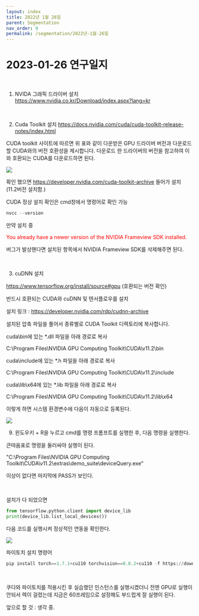 ```yaml
---
layout: index
title: 2022년 1월 26일
parent: Segmentation
nav_order: 9
permalink: /segmentation/2022년-1월-26일
---
```


# 2023-01-26 연구일지

<br>

1. NVIDA 그래픽 드라이버 설치
https://www.nvidia.co.kr/Download/index.aspx?lang=kr 

<br>

2. Cuda Toolkit 설치
https://docs.nvidia.com/cuda/cuda-toolkit-release-notes/index.html

CUDA toolkit 사이트에 따르면 위 표와 같이 다운받은 GPU 드라이버 버전과 다운로드 할 CUDA와의 버전 호환성을 제시합니다. 다운로드 한 드라이버의 버전을 참고하여 이와 호환되는 CUDA를 다운로드하면 된다.
<html><img src="https://user-images.githubusercontent.com/98494054/214705547-91dcdca5-af4c-4f0f-ac8b-c8dcc61b0fd5.png"></html>

확인 했으면 https://developer.nvidia.com/cuda-toolkit-archive 들어가 설치 (11.2버전 설치함.)

CUDA 정상 설치 확인은 cmd창에서 명령어로 확인 가능
```python
nvcc --version
```

만약 설치 중 <p style="color:red">You already have a newer version of the NVIDIA Frameview SDK installed.</p> 버그가 발상핸다면 설치된 항목에서 NVIDIA Frameview SDK를 삭제해주면 된다.

<br>

3. cuDNN 설치

https://www.tensorflow.org/install/source#gpu (호환되는 버전 확인)

반드시 호환되는 CUDA와 cuDNN 및 텐서플로우를 설치

설치 링크 : https://developer.nvidia.com/rdp/cudnn-archive

설치된 압축 파일을 풀어서 종류별로 CUDA Toolkit 디렉토리에 복사합니다. 

cuda\bin에 있는 *.dll 파일을 아래 경로로 복사

C:\Program Files\NVIDIA GPU Computing Toolkit\CUDA\v11.2\bin

 

cuda\include에 있는 *.h 파일을 아래 경로로 복사

C:\Program Files\NVIDIA GPU Computing Toolkit\CUDA\v11.2\include

 

cuda\lib\x64에 있는 *.lib 파일을 아래 경로로 복사

C:\Program Files\NVIDIA GPU Computing Toolkit\CUDA\v11.2\lib\x64

이렇게 하면 시스템 환경변수에 다음이 자동으로 등록된다.

<html><img src="https://user-images.githubusercontent.com/98494054/214707048-2a4fab9f-2277-40bb-a452-c349301c2332.png"></html>

<br>

9. 윈도우키 + R을 누르고 cmd를 명령 프롬프트를 실행한 후, 다음 명령을 실행한다.

큰따옴표로 명령을 둘러싸야 실행이 된다.

"C:\Program Files\NVIDIA GPU Computing Toolkit\CUDA\v11.2\extras\demo_suite\deviceQuery.exe"

이상이 없다면 마지막에 PASS가 보인다.

<br>

설치가 다 되었으면

```python
from tensorflow.python.client import device_lib
print(device_lib.list_local_devices())
```

다음 코드를 실행시켜 정상적인 연동을 확인한다.

<html><img src="https://user-images.githubusercontent.com/98494054/214707626-3bb5156a-ea53-4a0b-830b-c91ad2047b6f.png"></html>

<br>

파이토치 설치 명령어

```python
pip install torch==1.7.1+cu110 torchvision==0.8.2+cu110 -f https://download.pytorch.org/whl/torch_stable.html
```
<br>

쿠다와 파이토치를 적용시킨 후 실습했던 인스턴스를 실행시켰더니 전엔 GPU로 실행이 안되서 렉이 걸렸는데 지금은 60프레임으로 설정해도 부드럽게 잘 실행이 된다.

앞으로 할 것 : 생각 중.